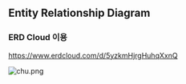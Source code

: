 ## Entity Relationship Diagram


### ERD Cloud 이용

https://www.erdcloud.com/d/5yzkmHjrgHuhqXxnQ

![chu.png](경로)
